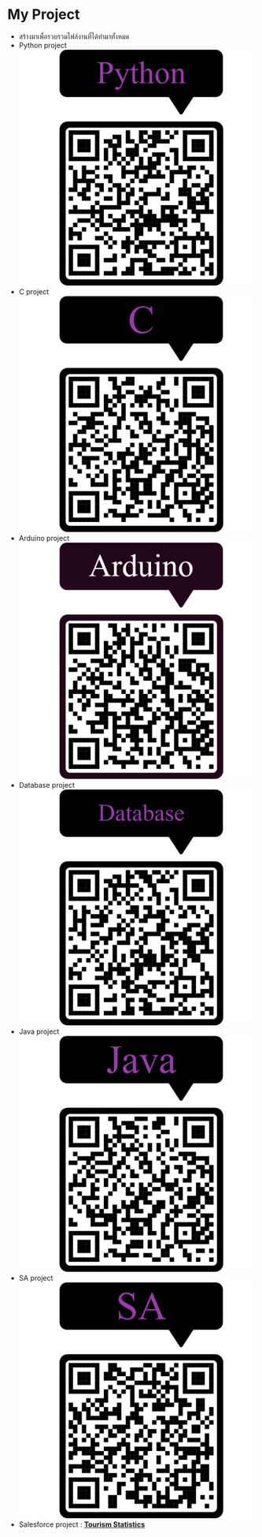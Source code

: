 # My Project
- สร้างมาเพื่อรวบรวมไฟล์งานที่ได้ทำมาทั้งหมด
- Python project ![python](project_for_resume/Qr/qrcode_python.png)
- C project ![C](project_for_resume/Qr/qrcode_C.png)
- Arduino project ![Arduino](project_for_resume/Qr/qrcode_Arduino.png)
- Database project ![database](project_for_resume/Qr/qrcode_Database.png)
- Java project ![java](project_for_resume/Qr/qrcode_java.png)
- SA project ![sa](project_for_resume/Qr/qrcode_SA.png)
- Salesforce project : [**Tourism Statistics**](https://public.tableau.com/app/profile/natnicha.nontraudon/viz/-Dashboard-Manoi_17338228472000/sheet14?publish=yes)
